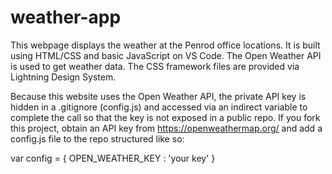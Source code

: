 # weather-app
This webpage displays the weather at the Penrod office locations. It is built using HTML/CSS and basic JavaScript
on VS Code. The Open Weather API is used to get weather data. The CSS framework files are provided via Lightning Design System.

Because this website uses the Open Weather API, the private API key is hidden in a .gitignore (config.js) and accessed
via an indirect variable to complete the call so that the key is not exposed in a public repo. If you fork this project,
obtain an API key from https://openweathermap.org/ and add a config.js file to the repo structured like so:

var config = {
    OPEN_WEATHER_KEY : 'your key'
}
